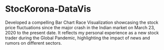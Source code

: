 # StocKorona-DataVis
Developed a compelling Bar Chart Race Visualization showcasing the stock price fluctuations since the major crash in the Indian market on March 23, 2020 to the present date. It reflects my personal experience as a new stock trader during the Global Pandemic, highlighting the impact of news and rumors on different sectors.
